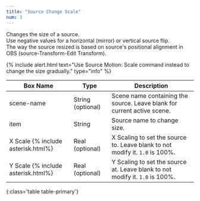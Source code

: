 ```yaml
---
title: "Source Change Scale"
num: 3
---
```

Changes the size of a source.\
Use negative values for a horizontal (mirror) or vertical source flip.\
The way the source resized is based on source's positional alignment in OBS (source-Transform-Edit Transform).

{% include alert.html text="Use Source Motion: Scale command instead to change the size gradually." type="info" %} 

| Box Name | Type | Description | 
|-------|--------|--------
|scene-name	|String (optional)|	Scene name containing the source. Leave blank for current active scene.
|item	|String |	Source name to change size.
|X Scale {% include asterisk.html%}	|Real (optional)	|X Scaling to set the source to. Leave blank to not modify it. `1.0` is 100%.
|Y Scale {% include asterisk.html%}	|Real (optional)|	Y Scaling to set the source at. Leave blank to not modify it. `1.0` is 100%.
{:class='table table-primary'}









